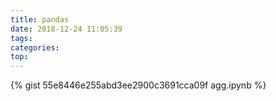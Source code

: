 ```yaml
---
title: pandas
date: 2018-12-24 11:05:39
tags:
categories:
top:
---
```


{% gist 55e8446e255abd3ee2900c3691cca09f agg.ipynb %}
